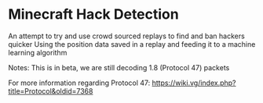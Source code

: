 # Minecraft Hack Detection
An attempt to try and use crowd sourced replays to find and ban hackers quicker
Using the position data saved in a replay and feeding it to a machine learning algorithm

Notes:
This is in beta, we are still decoding 1.8 (Protocol 47) packets

For more information regarding Protocol 47:
https://wiki.vg/index.php?title=Protocol&oldid=7368
